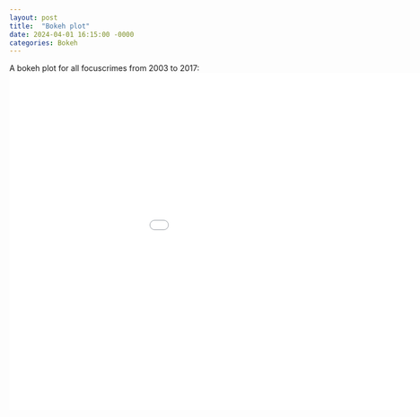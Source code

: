 ```yaml
---
layout: post
title:  "Bokeh plot"
date: 2024-04-01 16:15:00 -0000
categories: Bokeh
---
```

A bokeh plot for all focuscrimes from 2003 to 2017:
<embed 
       type="text/html" 
       src="/bokeh_assignment2.html"
       width="1100"
       height="600"
       >
</embed>
